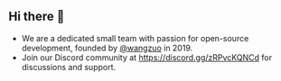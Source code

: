 ## Hi there 👋

- We are a dedicated small team with passion for open-source development, founded by [@wangzuo](https://github.com/wangzuo) in 2019.
- Join our Discord community at https://discord.gg/zRPvcKQNCd for discussions and support.
